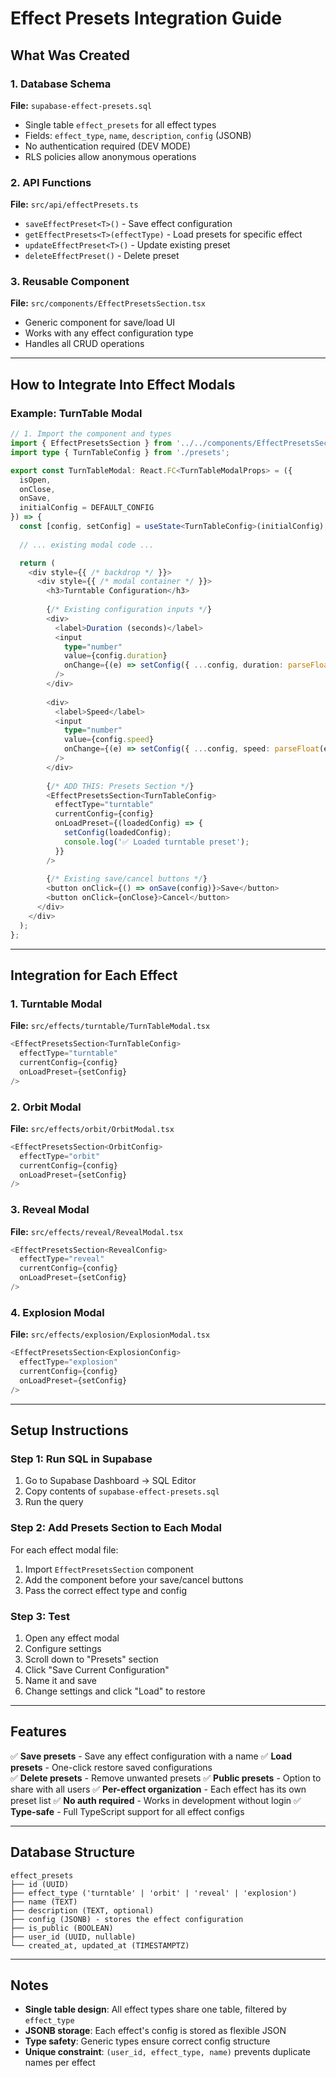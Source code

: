 # Effect Presets Integration Guide

## What Was Created

### 1. Database Schema
**File:** `supabase-effect-presets.sql`
- Single table `effect_presets` for all effect types
- Fields: `effect_type`, `name`, `description`, `config` (JSONB)
- No authentication required (DEV MODE)
- RLS policies allow anonymous operations

### 2. API Functions
**File:** `src/api/effectPresets.ts`
- `saveEffectPreset<T>()` - Save effect configuration
- `getEffectPresets<T>(effectType)` - Load presets for specific effect
- `updateEffectPreset<T>()` - Update existing preset
- `deleteEffectPreset()` - Delete preset

### 3. Reusable Component
**File:** `src/components/EffectPresetsSection.tsx`
- Generic component for save/load UI
- Works with any effect configuration type
- Handles all CRUD operations

---

## How to Integrate Into Effect Modals

### Example: TurnTable Modal

```typescript
// 1. Import the component and types
import { EffectPresetsSection } from '../../components/EffectPresetsSection';
import type { TurnTableConfig } from './presets';

export const TurnTableModal: React.FC<TurnTableModalProps> = ({ 
  isOpen, 
  onClose, 
  onSave, 
  initialConfig = DEFAULT_CONFIG 
}) => {
  const [config, setConfig] = useState<TurnTableConfig>(initialConfig);
  
  // ... existing modal code ...

  return (
    <div style={{ /* backdrop */ }}>
      <div style={{ /* modal container */ }}>
        <h3>Turntable Configuration</h3>
        
        {/* Existing configuration inputs */}
        <div>
          <label>Duration (seconds)</label>
          <input 
            type="number" 
            value={config.duration}
            onChange={(e) => setConfig({ ...config, duration: parseFloat(e.target.value) })}
          />
        </div>
        
        <div>
          <label>Speed</label>
          <input 
            type="number" 
            value={config.speed}
            onChange={(e) => setConfig({ ...config, speed: parseFloat(e.target.value) })}
          />
        </div>
        
        {/* ADD THIS: Presets Section */}
        <EffectPresetsSection<TurnTableConfig>
          effectType="turntable"
          currentConfig={config}
          onLoadPreset={(loadedConfig) => {
            setConfig(loadedConfig);
            console.log('✅ Loaded turntable preset');
          }}
        />
        
        {/* Existing save/cancel buttons */}
        <button onClick={() => onSave(config)}>Save</button>
        <button onClick={onClose}>Cancel</button>
      </div>
    </div>
  );
};
```

---

## Integration for Each Effect

### 1. **Turntable Modal**
**File:** `src/effects/turntable/TurnTableModal.tsx`
```typescript
<EffectPresetsSection<TurnTableConfig>
  effectType="turntable"
  currentConfig={config}
  onLoadPreset={setConfig}
/>
```

### 2. **Orbit Modal**
**File:** `src/effects/orbit/OrbitModal.tsx`
```typescript
<EffectPresetsSection<OrbitConfig>
  effectType="orbit"
  currentConfig={config}
  onLoadPreset={setConfig}
/>
```

### 3. **Reveal Modal**
**File:** `src/effects/reveal/RevealModal.tsx`
```typescript
<EffectPresetsSection<RevealConfig>
  effectType="reveal"
  currentConfig={config}
  onLoadPreset={setConfig}
/>
```

### 4. **Explosion Modal**
**File:** `src/effects/explosion/ExplosionModal.tsx`
```typescript
<EffectPresetsSection<ExplosionConfig>
  effectType="explosion"
  currentConfig={config}
  onLoadPreset={setConfig}
/>
```

---

## Setup Instructions

### Step 1: Run SQL in Supabase
1. Go to Supabase Dashboard → SQL Editor
2. Copy contents of `supabase-effect-presets.sql`
3. Run the query

### Step 2: Add Presets Section to Each Modal
For each effect modal file:
1. Import `EffectPresetsSection` component
2. Add the component before your save/cancel buttons
3. Pass the correct effect type and config

### Step 3: Test
1. Open any effect modal
2. Configure settings
3. Scroll down to "Presets" section
4. Click "Save Current Configuration"
5. Name it and save
6. Change settings and click "Load" to restore

---

## Features

✅ **Save presets** - Save any effect configuration with a name
✅ **Load presets** - One-click restore saved configurations  
✅ **Delete presets** - Remove unwanted presets
✅ **Public presets** - Option to share with all users
✅ **Per-effect organization** - Each effect has its own preset list
✅ **No auth required** - Works in development without login
✅ **Type-safe** - Full TypeScript support for all effect configs

---

## Database Structure

```
effect_presets
├── id (UUID)
├── effect_type ('turntable' | 'orbit' | 'reveal' | 'explosion')
├── name (TEXT)
├── description (TEXT, optional)
├── config (JSONB) - stores the effect configuration
├── is_public (BOOLEAN)
├── user_id (UUID, nullable)
└── created_at, updated_at (TIMESTAMPTZ)
```

---

## Notes

- **Single table design**: All effect types share one table, filtered by `effect_type`
- **JSONB storage**: Each effect's config is stored as flexible JSON
- **Type safety**: Generic types ensure correct config structure
- **Unique constraint**: `(user_id, effect_type, name)` prevents duplicate names per effect
